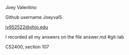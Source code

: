 Joey Valentino

Github username Joeyval5

jv952522@ohio.edu

I recorded all my answers on the file answer.md
#git-lab

CS2400, section 107
